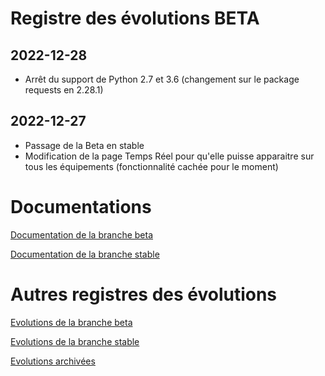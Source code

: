 # Registre des évolutions BETA

## 2022-12-28
- Arrêt du support de Python 2.7 et 3.6 (changement sur le package requests en 2.28.1)

## 2022-12-27
- Passage de la Beta en stable
- Modification de la page Temps Réel pour qu'elle puisse apparaitre sur tous les équipements (fonctionnalité cachée pour le moment)


# Documentations

[Documentation de la branche beta](index_beta)

[Documentation de la branche stable](index)


# Autres registres des évolutions

[Evolutions de la branche beta](changelog_beta)

[Evolutions de la branche stable](changelog)

[Evolutions archivées](changelog_archived)
